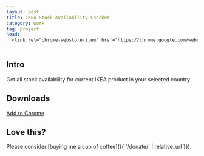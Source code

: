 ```yaml
---
layout: post
title: IKEA Stock Availability Checker
category: work
tag: project
head: |
  <link rel="chrome-webstore-item" href="https://chrome.google.com/webstore/detail/hjdnnkppfadnemodjjnbacnagkgbhekm">
---
```


## Intro

Get all stock availability for current IKEA product in your selected country.

## Downloads

<div class="largetype">
  <div><a href="https://chrome.google.com/webstore/detail/hjdnnkppfadnemodjjnbacnagkgbhekm">Add to Chrome</a></div>
</div>

## Love this?

Please consider [buying me a cup of coffee]({{ '/donate/' | relative_url }}).
